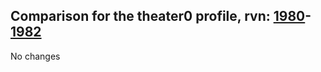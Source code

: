 ## Comparison for the theater0 profile, rvn: [1980](https://github.com/PRO100KatYT/FortniteProfileRevisions/tree/main/profiles/theater0/1980%20theater0.json)-[1982](https://github.com/PRO100KatYT/FortniteProfileRevisions/tree/main/profiles/theater0/1982%20theater0.json)

No changes
